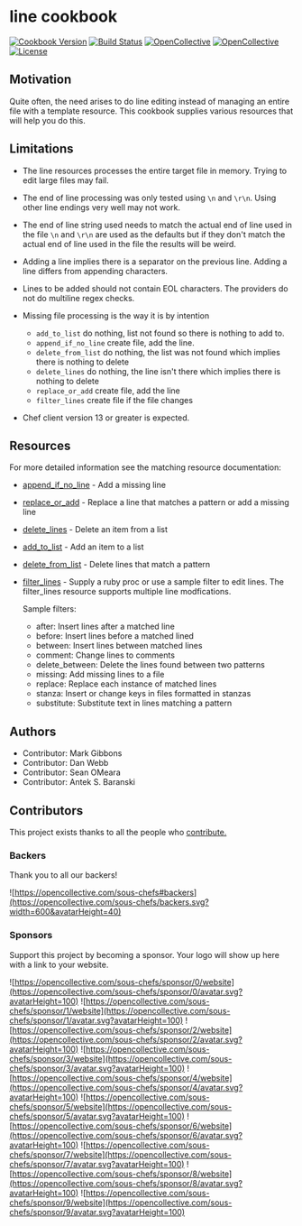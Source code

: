 # line cookbook

[![Cookbook Version](https://img.shields.io/cookbook/v/line.svg)](https://supermarket.chef.io/cookbooks/line)
[![Build Status](https://img.shields.io/circleci/project/github/sous-chefs/line/master.svg)](https://circleci.com/gh/sous-chefs/line)
[![OpenCollective](https://opencollective.com/sous-chefs/backers/badge.svg)](#backers)
[![OpenCollective](https://opencollective.com/sous-chefs/sponsors/badge.svg)](#sponsors)
[![License](https://img.shields.io/badge/License-Apache%202.0-green.svg)](https://opensource.org/licenses/Apache-2.0)

## Motivation

Quite often, the need arises to do line editing instead of managing an entire file with a template resource. This cookbook supplies various resources that will help you do this.

## Limitations

- The line resources processes the entire target file in memory. Trying to edit large files may fail.
- The end of line processing was only tested using `\n` and `\r\n`. Using other line endings very well may not work.
- The end of line string used needs to match the actual end of line used in the file `\n` and `\r\n` are used as the defaults but if they don't match the actual end of line used in the file the results will be weird.
- Adding a line implies there is a separator on the previous line. Adding a line differs from appending characters.
- Lines to be added should not contain EOL characters. The providers do not do multiline regex checks.
- Missing file processing is the way it is by intention

  - `add_to_list` do nothing, list not found so there is nothing to add to.
  - `append_if_no_line` create file, add the line.
  - `delete_from_list` do nothing, the list was not found which implies there is nothing to delete
  - `delete_lines` do nothing, the line isn't there which implies there is nothing to delete
  - `replace_or_add` create file, add the line
  - `filter_lines` create file if the file changes

- Chef client version 13 or greater is expected.

## Resources

For more detailed information see the matching resource documentation:

- [append_if_no_line](https://github.com/sous-chefs/line/blob/master/documentation/resources/add_to_list.md) - Add a missing line
- [replace_or_add](https://github.com/sous-chefs/line/blob/master/documentation/resources/replace_or_add.md) - Replace a line that matches a pattern or add a missing line
- [delete_lines](https://github.com/sous-chefs/line/blob/master/documentation/resources/delete_lines.md) - Delete an item from a list
- [add_to_list](https://github.com/sous-chefs/line/blob/master/documentation/resources/add_to_list.md) - Add an item to a list
- [delete_from_list](https://github.com/sous-chefs/line/blob/master/documentation/resources/delete_from_list.md) - Delete lines that match a pattern
- [filter_lines](https://github.com/sous-chefs/line/blob/master/documentation/resources/filter_lines.md) - Supply a ruby proc or use a sample filter to edit lines.
  The filter_lines resource supports multiple line modfications.

  Sample filters:
  - after: Insert lines after a matched line
  - before: Insert lines before a matched lined
  - between: Insert lines between matched lines
  - comment: Change lines to comments
  - delete_between: Delete the lines found between two patterns
  - missing: Add missing lines to a file
  - replace: Replace each instance of matched lines
  - stanza: Insert or change keys in files formatted in stanzas
  - substitute: Substitute text in lines matching a pattern

## Authors

- Contributor: Mark Gibbons
- Contributor: Dan Webb
- Contributor: Sean OMeara
- Contributor: Antek S. Baranski

## Contributors

This project exists thanks to all the people who [contribute.](https://opencollective.com/sous-chefs/contributors.svg?width=890&button=false)

### Backers

Thank you to all our backers!

![https://opencollective.com/sous-chefs#backers](https://opencollective.com/sous-chefs/backers.svg?width=600&avatarHeight=40)

### Sponsors

Support this project by becoming a sponsor. Your logo will show up here with a link to your website.

![https://opencollective.com/sous-chefs/sponsor/0/website](https://opencollective.com/sous-chefs/sponsor/0/avatar.svg?avatarHeight=100)
![https://opencollective.com/sous-chefs/sponsor/1/website](https://opencollective.com/sous-chefs/sponsor/1/avatar.svg?avatarHeight=100)
![https://opencollective.com/sous-chefs/sponsor/2/website](https://opencollective.com/sous-chefs/sponsor/2/avatar.svg?avatarHeight=100)
![https://opencollective.com/sous-chefs/sponsor/3/website](https://opencollective.com/sous-chefs/sponsor/3/avatar.svg?avatarHeight=100)
![https://opencollective.com/sous-chefs/sponsor/4/website](https://opencollective.com/sous-chefs/sponsor/4/avatar.svg?avatarHeight=100)
![https://opencollective.com/sous-chefs/sponsor/5/website](https://opencollective.com/sous-chefs/sponsor/5/avatar.svg?avatarHeight=100)
![https://opencollective.com/sous-chefs/sponsor/6/website](https://opencollective.com/sous-chefs/sponsor/6/avatar.svg?avatarHeight=100)
![https://opencollective.com/sous-chefs/sponsor/7/website](https://opencollective.com/sous-chefs/sponsor/7/avatar.svg?avatarHeight=100)
![https://opencollective.com/sous-chefs/sponsor/8/website](https://opencollective.com/sous-chefs/sponsor/8/avatar.svg?avatarHeight=100)
![https://opencollective.com/sous-chefs/sponsor/9/website](https://opencollective.com/sous-chefs/sponsor/9/avatar.svg?avatarHeight=100)
